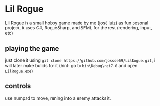 # Lil Rogue
Lil Rogue is a small hobby game made by me (josé luiz) as fun pesonal project, it uses C#, RogueSharp,  and SFML for the rest (rendering, input, etc)

## playing the game
just clone it using `git clone https://github.com/jossse69/LilRogue.git`, i will later make bulids for it (hint: go to `bin\Debug\net7.0` and open `LilRogue.exe`)

## controls
use numpad to move, runing into a enemy attacks it.


